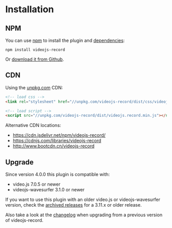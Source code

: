 # Installation

## NPM

You can use [npm](https://www.npmjs.org) to install the plugin and
[dependencies](dependencies.md):

```console
npm install videojs-record
```

Or [download it from Github](https://github.com/collab-project/videojs-record/releases).

## CDN

Using the [unpkg.com](https://unpkg.com) CDN:

```html
<!-- load css -->
<link rel="stylesheet" href="//unpkg.com/videojs-record/dist/css/videojs.record.min.css">

<!-- load script -->
<script src="//unpkg.com/videojs-record/dist/videojs.record.min.js"></script>
```

Alternative CDN locations:

- https://cdn.jsdelivr.net/npm/videojs-record/
- https://cdnjs.com/libraries/videojs-record
- http://www.bootcdn.cn/videojs-record

## Upgrade

Since version 4.0.0 this plugin is compatible with:

- video.js 7.0.5 or newer
- videojs-wavesurfer 3.1.0 or newer

If you want to use this plugin with an older video.js or videojs-wavesurfer version,
check the [archived releases](https://github.com/collab-project/videojs-record/releases)
for a 3.11.x or older release.

Also take a look at the [changelog](changelog.md) when upgrading from a previous
version of videojs-record.
